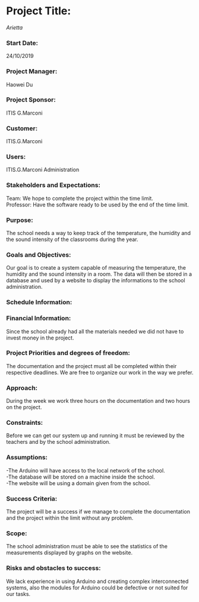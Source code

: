 # Project Title: 
_Arietta_
### Start Date: 
24/10/2019
### Project Manager: 
Haowei Du
### Project Sponsor: 
ITIS G.Marconi
### Customer: 
ITIS.G.Marconi
### Users: 
ITIS.G.Marconi Administration
### Stakeholders and Expectations: 
Team: We hope to complete the project within the time limit.  
Professor: Have the software ready to be used by the end of the time limit.
### Purpose:
The school needs a way to keep track of the temperature, the humidity and the sound intensity of the classrooms during the year.
### Goals and Objectives: 
Our goal is to create a system capable of measuring the temperature, the humidity and the sound intensity in a room. The data will then be stored in a database and used by a website to display the informations to the school administration.
### Schedule Information: 
### Financial Information:
Since the school already had all the materials needed we did not have to invest money in the project.
### Project Priorities and degrees of freedom: 
The documentation and the project must all be completed within their respective deadlines.
We are free to organize our work in the way we prefer.
### Approach: 
During the week we work three hours on the documentation and two hours on the project.
### Constraints:
Before we can get our system up and running it must be reviewed by the teachers and by the school administration.
### Assumptions: 
-The Arduino will have access to the local network of the school.  
-The database will be stored on a machine inside the school.  
-The website will be using a domain given from the school.
### Success Criteria:
The project will be a success if we manage to complete the documentation and the project within the limit without any problem.
### Scope: 
The school administration must be able to see the statistics of the measurements displayed by graphs on the website.
### Risks and obstacles to success:
We lack experience in using Arduino and creating complex interconnected systems, also
the modules for Arduino could be defective or not suited for our tasks.




